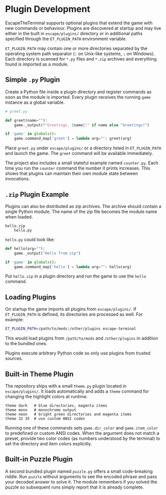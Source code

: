 # Plugin Development

EscapeTheTerminal supports optional plugins that extend the game with new commands or behaviour. Plugins are discovered at startup and may live either in the built in `escape/plugins/` directory or in additional paths specified through the `ET_PLUGIN_PATH` environment variable.

``ET_PLUGIN_PATH`` may contain one or more directories separated by the operating system path separator (``:`` on Unix-like systems, ``;`` on Windows). Each directory is scanned for ``*.py`` files and ``*.zip`` archives and everything found is imported as a module.

## Simple ``.py`` Plugin

Create a Python file inside a plugin directory and register commands as soon as the module is imported. Every plugin receives the running ``game`` instance as a global variable.

```python
# greet.py

def greet(name=""):
    game._output(f"Greetings, {name}!" if name else "Greetings!")

if 'game' in globals():
    game.command_map['greet'] = lambda arg="": greet(arg)
```

Place ``greet.py`` under ``escape/plugins/`` or a directory listed in ``ET_PLUGIN_PATH`` and launch the game. The ``greet`` command will be available immediately.

The project also includes a small stateful example named ``counter.py``. Each
time you run the ``counter`` command the number it prints increases. This shows
that plugins can maintain their own module state between invocations.

## ``.zip`` Plugin Example

Plugins can also be distributed as zip archives. The archive should contain a single Python module. The name of the zip file becomes the module name when loaded.

```text
hello.zip
    hello.py
```

`hello.py` could look like:

```python
def hello(arg=""):
    game._output("Hello from zip")

if 'game' in globals():
    game.command_map['hello'] = lambda arg="": hello(arg)
```

Put ``hello.zip`` in a plugin directory and run the game to use the ``hello`` command.

## Loading Plugins

On startup the game imports all plugins from ``escape/plugins/``. If ``ET_PLUGIN_PATH`` is defined, its directories are processed as well. For example:

```bash
ET_PLUGIN_PATH=/path/to/mods:/other/plugins escape-terminal
```

This would load plugins from ``/path/to/mods`` and ``/other/plugins`` in addition to the bundled ones.

Plugins execute arbitrary Python code so only use plugins from trusted sources.

## Built-in Theme Plugin

The repository ships with a small ``theme.py`` plugin located in
``escape/plugins/``. It loads automatically and adds a ``theme`` command for
changing the highlight colors at runtime.

```
theme dark   # blue directories, magenta items
theme mono   # monochrome output
theme neon   # bright green directories and magenta items
theme 32 35  # use custom ANSI codes
```

Running one of these commands sets ``game.dir_color`` and ``game.item_color`` to
predefined or custom ANSI codes. When the argument does not match a preset,
provide two color codes (as numbers understood by the terminal) to set the
directory and item colors explicitly.


## Built-in Puzzle Plugin

A second bundled plugin named `puzzle.py` offers a small code-breaking riddle. Run `puzzle` without arguments to see the encoded phrase and pass your decoded answer to solve it. The module remembers if you solved the puzzle so subsequent runs simply report that it is already complete.
